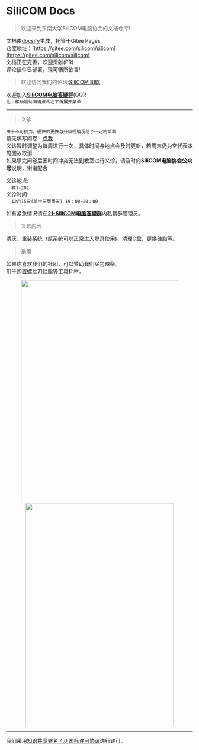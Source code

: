 # SiliCOM Docs

> 欢迎来到东南大学SiliCOM电脑协会的文档仓库!  

文档由[docsify](https://docsify.js.org/)生成，托管于Gitee Pages.  
仓库地址：[https://gitee.com/silicom/silicom](https://gitee.com/silicom/silicom)  
文档正在完善，欢迎贡献(PR)  
评论插件已部署，现可畅所欲言!  

> 欢迎访问我们的论坛:[SiliCOM BBS](https://rtfm.top/)

欢迎加入[**SiliCOM电脑答疑群**](https://jq.qq.com/?_wv=1027&k=8q3ezAaU)(QQ)!  
`注：移动端访问请点击左下角展开菜单`  

***
> 义诊  
  
`由于不可抗力，硬件的更换与升级视情况给予一定的帮助`  
请先填写问卷：[点我](https://docs.qq.com/form/page/DSnBqUnpFeW1acU1S?_w_tencentdocx_form=1)  
义诊暂时调整为每周进行一次，具体时间与地点会及时更新，若周末仍为空代表本周因故取消 
<br>如果填完问卷后因时间冲突无法到教室进行义诊，请及时向**SiliCOM电脑协会公众号**说明，谢谢配合
<br>

义诊地点:<br>
  &emsp;`教1-202 `<br>
义诊时间:<br>
  &emsp;`12月15日(第十三周周五) 19：00~20：00`<br>

如有紧急情况请在[**21-SiliCOM电脑答疑群**](https://jq.qq.com/?_wv=1027&k=8q3ezAaU)内私戳群管理员。  

>义诊内容

清灰、重装系统（原系统可以正常进入登录使用)、清理C盘、更换硅脂等。

<!--如急需维修可尝试联系[急诊名单](https://docs.qq.com/sheet/DVmVzcFhyTE5BRWZT?tab=BB08J2) -->

<!--本协会目前对急诊与义诊的工作范围划分如下<img src="https://s2.loli.net/2022/11/27/SLw3yNGM5VOQzcU.png" width = "900" height = "300"/>-->

> 捐赠  

如果你喜欢我们的社团，可以赞助我们买包辣条。  
用于购置螺丝刀硅脂等工具耗材。  
<center>
<figure>
<img src="https://s2.loli.net/2022/11/11/zNfVjWSyLuUEvYw.jpg" width = "440" height = "600"/>
<img src="https://s2.loli.net/2022/11/11/UPYbtqANiKwxzsf.jpg" width = "400" height = "600"/>
</figure>
</center>
<!-- <font face="微软雅黑" color=red size=6>拆机属于风险操作，请务必认真阅读问卷内容。如求万无一失请去售后寻求专业人士帮助。</font> -->  

***
<a rel="license" href="http://creativecommons.org/licenses/by/4.0/"></a>我们采用<a rel="license" href="http://creativecommons.org/licenses/by/4.0/deed.zh">知识共享署名 4.0 国际许可协议</a>进行许可。  
